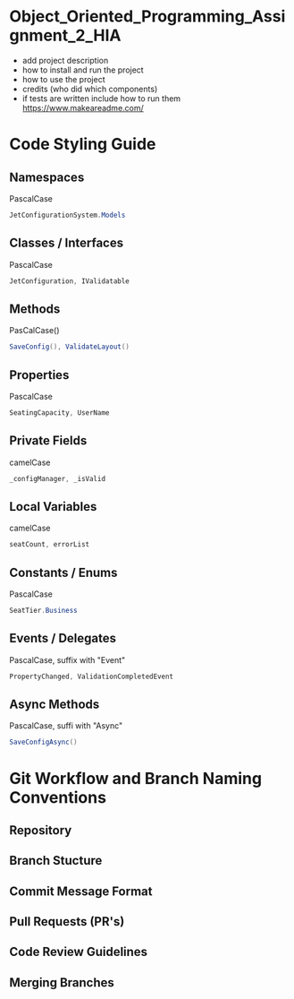 # Object_Oriented_Programming_Assignment_2_HIA

- add project description
- how to install and run the project
- how to use the project
- credits (who did which components)
- if tests are written include how to run them
  https://www.makeareadme.com/

# Code Styling Guide

## Namespaces

PascalCase

```C#
JetConfigurationSystem.Models
```

## Classes / Interfaces

PascalCase

```C#
JetConfiguration, IValidatable
```

## Methods

PasCalCase()

```C#
SaveConfig(), ValidateLayout()
```

## Properties

PascalCase

```C#
SeatingCapacity, UserName
```

## Private Fields

camelCase

```C#
_configManager, _isValid
```

## Local Variables

camelCase

```C#
seatCount, errorList
```

## Constants / Enums

PascalCase

```C#
SeatTier.Business
```

## Events / Delegates

PascalCase, suffix with "Event"

```C#
PropertyChanged, ValidationCompletedEvent
```

## Async Methods

PascalCase, suffi with "Async"

```C#
SaveConfigAsync()
```

# Git Workflow and Branch Naming Conventions

## Repository

## Branch Stucture

## Commit Message Format

## Pull Requests (PR's)

## Code Review Guidelines

## Merging Branches

##

```

```
